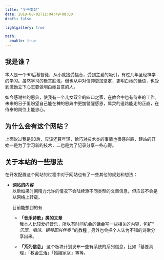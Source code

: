 ```yaml
---
title: "关于本站"
date: 2019-08-02T11:04:49+08:00
draft: false

lightgallery: true

math:
  enable: true
---
```


## 我是谁？
本人是一个90后基督徒，从小就接受福音，受到主爱的吸引，有过几年圣经神学的学习。虽然学习的极其肤浅，但也从中对信仰更加坚定，更明白祂的话语，也受到激励立下心志要做明白祂旨意的人。  
  
如今感谢神的恩典，使我有一个儿女双全的四口之家，在教会中也有侍奉的工作。未来的日子里盼望自己能在神的恩典中更加警醒感恩，属灵的道路能走的正直，在侍奉的岗位上能忠心。  
  
## 为什么会有这个网站？  
上面说过我是90后，应该还算年轻，恰巧对技术类的事情也很感兴趣，建站的开始一是为了学习新的技术，二也是为了记录分享一些心得。
  
## 关于本站的一些想法
在开发配置这个网站的过程中对于网站也有了一些其他的规划和想法：  

* **网站的内容**  
  以后如果时间精力允许的情况下会陆续添不同类型的文章信息，但应该不会是从网络上转载。  
    
  目前能想到的有   
  * **「音乐诗歌」类的文章**   
    我本人比较爱好音乐，所以有时间机会的话会写一些相关的内容，包扩“ *乐理*、*唱诗*、*钢琴即兴伴奏* ”的教程；另外也会把个人认为不错的诗歌分享出来。  
      
  * **「系列信息」**
    这个板块计划发布一些有系统的系列信息，比如「基要真理」「教会生活」「婚姻家庭」等等。



